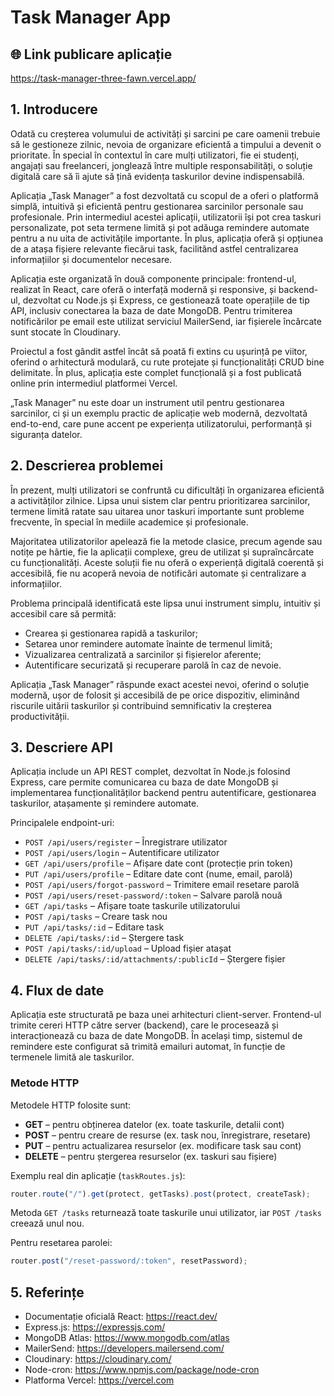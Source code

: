 # Task Manager App

## 🌐 Link publicare aplicație

https://task-manager-three-fawn.vercel.app/

## 1. Introducere

Odată cu creșterea volumului de activități și sarcini pe care oamenii trebuie să le gestioneze zilnic, nevoia de organizare eficientă a timpului a devenit o prioritate. În special în contextul în care mulți utilizatori, fie ei studenți, angajați sau freelanceri, jonglează între multiple responsabilități, o soluție digitală care să îi ajute să țină evidența taskurilor devine indispensabilă.

Aplicația „Task Manager” a fost dezvoltată cu scopul de a oferi o platformă simplă, intuitivă și eficientă pentru gestionarea sarcinilor personale sau profesionale. Prin intermediul acestei aplicații, utilizatorii își pot crea taskuri personalizate, pot seta termene limită și pot adăuga remindere automate pentru a nu uita de activitățile importante. În plus, aplicația oferă și opțiunea de a atașa fișiere relevante fiecărui task, facilitând astfel centralizarea informațiilor și documentelor necesare.

Aplicația este organizată în două componente principale: frontend-ul, realizat în React, care oferă o interfață modernă și responsive, și backend-ul, dezvoltat cu Node.js și Express, ce gestionează toate operațiile de tip API, inclusiv conectarea la baza de date MongoDB. Pentru trimiterea notificărilor pe email este utilizat serviciul MailerSend, iar fișierele încărcate sunt stocate în Cloudinary.

Proiectul a fost gândit astfel încât să poată fi extins cu ușurință pe viitor, oferind o arhitectură modulară, cu rute protejate și funcționalități CRUD bine delimitate. În plus, aplicația este complet funcțională și a fost publicată online prin intermediul platformei Vercel.

„Task Manager” nu este doar un instrument util pentru gestionarea sarcinilor, ci și un exemplu practic de aplicație web modernă, dezvoltată end-to-end, care pune accent pe experiența utilizatorului, performanță și siguranța datelor.

## 2. Descrierea problemei

În prezent, mulți utilizatori se confruntă cu dificultăți în organizarea eficientă a activităților zilnice. Lipsa unui sistem clar pentru prioritizarea sarcinilor, termene limită ratate sau uitarea unor taskuri importante sunt probleme frecvente, în special în mediile academice și profesionale.

Majoritatea utilizatorilor apelează fie la metode clasice, precum agende sau notițe pe hârtie, fie la aplicații complexe, greu de utilizat și supraîncărcate cu funcționalități. Aceste soluții fie nu oferă o experiență digitală coerentă și accesibilă, fie nu acoperă nevoia de notificări automate și centralizare a informațiilor.

Problema principală identificată este lipsa unui instrument simplu, intuitiv și accesibil care să permită:

- Crearea și gestionarea rapidă a taskurilor;
- Setarea unor remindere automate înainte de termenul limită;
- Vizualizarea centralizată a sarcinilor și fișierelor aferente;
- Autentificare securizată și recuperare parolă în caz de nevoie.

Aplicația „Task Manager” răspunde exact acestei nevoi, oferind o soluție modernă, ușor de folosit și accesibilă de pe orice dispozitiv, eliminând riscurile uitării taskurilor și contribuind semnificativ la creșterea productivității.

## 3. Descriere API

Aplicația include un API REST complet, dezvoltat în Node.js folosind Express, care permite comunicarea cu baza de date MongoDB și implementarea funcționalităților backend pentru autentificare, gestionarea taskurilor, atașamente și remindere automate.

Principalele endpoint-uri:

- `POST /api/users/register` – Înregistrare utilizator
- `POST /api/users/login` – Autentificare utilizator
- `GET /api/users/profile` – Afișare date cont (protecție prin token)
- `PUT /api/users/profile` – Editare date cont (nume, email, parolă)
- `POST /api/users/forgot-password` – Trimitere email resetare parolă
- `POST /api/users/reset-password/:token` – Salvare parolă nouă
- `GET /api/tasks` – Afișare toate taskurile utilizatorului
- `POST /api/tasks` – Creare task nou
- `PUT /api/tasks/:id` – Editare task
- `DELETE /api/tasks/:id` – Ștergere task
- `POST /api/tasks/:id/upload` – Upload fișier atașat
- `DELETE /api/tasks/:id/attachments/:publicId` – Ștergere fișier

## 4. Flux de date

Aplicația este structurată pe baza unei arhitecturi client-server. Frontend-ul trimite cereri HTTP către server (backend), care le procesează și interacționează cu baza de date MongoDB. În același timp, sistemul de remindere este configurat să trimită emailuri automat, în funcție de termenele limită ale taskurilor.

### Metode HTTP

Metodele HTTP folosite sunt:

- **GET** – pentru obținerea datelor (ex. toate taskurile, detalii cont)
- **POST** – pentru creare de resurse (ex. task nou, înregistrare, resetare)
- **PUT** – pentru actualizarea resurselor (ex. modificare task sau cont)
- **DELETE** – pentru ștergerea resurselor (ex. taskuri sau fișiere)

Exemplu real din aplicație (`taskRoutes.js`):

```js
router.route("/").get(protect, getTasks).post(protect, createTask);
```

Metoda `GET /tasks` returnează toate taskurile unui utilizator, iar `POST /tasks` creează unul nou.

Pentru resetarea parolei:

```js
router.post("/reset-password/:token", resetPassword);
```

## 5. Referințe

- Documentație oficială React: https://react.dev/
- Express.js: https://expressjs.com/
- MongoDB Atlas: https://www.mongodb.com/atlas
- MailerSend: https://developers.mailersend.com/
- Cloudinary: https://cloudinary.com/
- Node-cron: https://www.npmjs.com/package/node-cron
- Platforma Vercel: https://vercel.com
